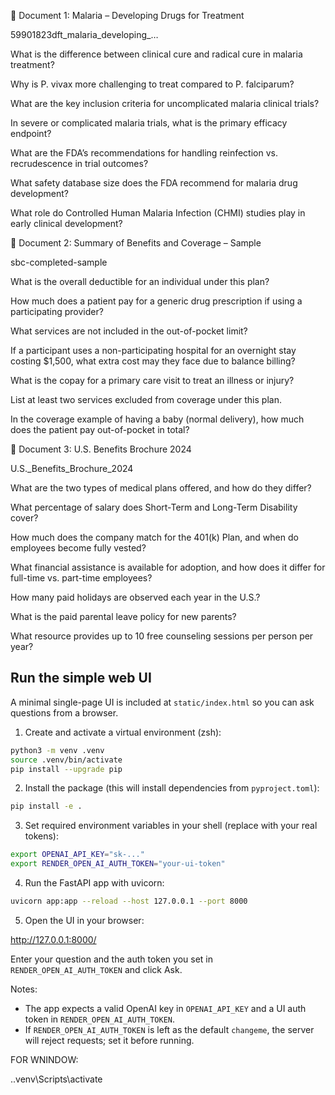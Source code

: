 📘 Document 1: Malaria – Developing Drugs for Treatment

59901823dft_malaria_developing_…

What is the difference between clinical cure and radical cure in malaria treatment?

Why is P. vivax more challenging to treat compared to P. falciparum?

What are the key inclusion criteria for uncomplicated malaria clinical trials?

In severe or complicated malaria trials, what is the primary efficacy endpoint?

What are the FDA’s recommendations for handling reinfection vs. recrudescence in trial outcomes?

What safety database size does the FDA recommend for malaria drug development?

What role do Controlled Human Malaria Infection (CHMI) studies play in early clinical development?

📘 Document 2: Summary of Benefits and Coverage – Sample

sbc-completed-sample

What is the overall deductible for an individual under this plan?

How much does a patient pay for a generic drug prescription if using a participating provider?

What services are not included in the out-of-pocket limit?

If a participant uses a non-participating hospital for an overnight stay costing $1,500, what extra cost may they face due to balance billing?

What is the copay for a primary care visit to treat an illness or injury?

List at least two services excluded from coverage under this plan.

In the coverage example of having a baby (normal delivery), how much does the patient pay out-of-pocket in total?

📘 Document 3: U.S. Benefits Brochure 2024

U.S._Benefits_Brochure_2024

What are the two types of medical plans offered, and how do they differ?

What percentage of salary does Short-Term and Long-Term Disability cover?

How much does the company match for the 401(k) Plan, and when do employees become fully vested?

What financial assistance is available for adoption, and how does it differ for full-time vs. part-time employees?

How many paid holidays are observed each year in the U.S.?

What is the paid parental leave policy for new parents?

What resource provides up to 10 free counseling sessions per person per year?

## Run the simple web UI

A minimal single-page UI is included at `static/index.html` so you can ask questions from a browser.

1. Create and activate a virtual environment (zsh):

```bash
python3 -m venv .venv
source .venv/bin/activate
pip install --upgrade pip
```

2. Install the package (this will install dependencies from `pyproject.toml`):

```bash
pip install -e .
```

3. Set required environment variables in your shell (replace with your real tokens):

```bash
export OPENAI_API_KEY="sk-..."
export RENDER_OPEN_AI_AUTH_TOKEN="your-ui-token"
```

4. Run the FastAPI app with uvicorn:

```bash
uvicorn app:app --reload --host 127.0.0.1 --port 8000
```

5. Open the UI in your browser:

http://127.0.0.1:8000/

Enter your question and the auth token you set in `RENDER_OPEN_AI_AUTH_TOKEN` and click Ask.

Notes:
- The app expects a valid OpenAI key in `OPENAI_API_KEY` and a UI auth token in `RENDER_OPEN_AI_AUTH_TOKEN`.
- If `RENDER_OPEN_AI_AUTH_TOKEN` is left as the default `changeme`, the server will reject requests; set it before running.


FOR WNINDOW:

.\.venv\Scripts\activate
